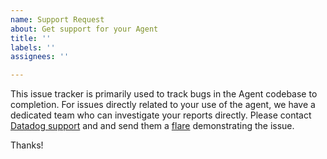 ```yaml
---
name: Support Request
about: Get support for your Agent
title: ''
labels: ''
assignees: ''

---
```


This issue tracker is primarily used to track bugs in the Agent codebase to completion.  For issues directly related to your use of the agent, we have a dedicated team who can investigate your reports directly.  Please contact [Datadog support](http://docs.datadoghq.com/help/) and and send them a [flare](https://docs.datadoghq.com/agent/troubleshooting/#send-a-flare) demonstrating the issue.

Thanks!
